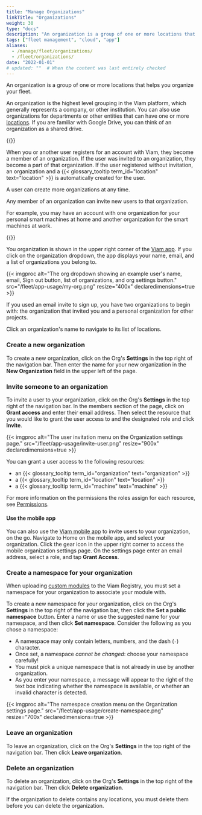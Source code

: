 ```yaml
---
title: "Manage Organizations"
linkTitle: "Organizations"
weight: 30
type: "docs"
description: "An organization is a group of one or more locations that helps you organize and manage access to your fleet."
tags: ["fleet management", "cloud", "app"]
aliases:
  - /manage/fleet/organizations/
  - /fleet/organizations/
date: "2022-01-01"
# updated: ""  # When the content was last entirely checked
---
```


An organization is a group of one or more locations that helps you organize your fleet.

An organization is the highest level grouping in the Viam platform, which generally represents a company, or other institution.
You can also use organizations for departments or other entities that can have one or more [locations](/cloud/locations/).
If you are familiar with Google Drive, you can think of an organization as a shared drive.

{{<imgproc src="/cloud/rbac.png" resize="900x" declaredimensions=true alt="Organization page">}}

When you or another user registers for an account with Viam, they become a member of an organization.
If the user was invited to an organization, they become a part of that organization.
If the user registered without invitation, an organization and a {{< glossary_tooltip term_id="location" text="location" >}} is automatically created for the user.

A user can create more organizations at any time.

Any member of an organization can invite new users to that organization.

For example, you may have an account with one organization for your personal smart machines at home and another organization for the smart machines at work.

{{<youtube embed_url="https://www.youtube-nocookie.com/embed/eb7v6dabCGQ">}}

You organization is shown in the upper right corner of the [Viam app](https://app.viam.com).
If you click on the organization dropdown, the app displays your name, email, and a list of organizations you belong to.

{{< imgproc alt="The org dropdown showing an example user's name, email, Sign out button, list of organizations, and org settings button." src="/fleet/app-usage/my-org.png" resize="400x" declaredimensions=true >}}

If you used an email invite to sign up, you have two organizations to begin with: the organization that invited you and a personal organization for other projects.

Click an organization's name to navigate to its list of locations.

### Create a new organization

To create a new organization, click on the Org's **Settings** in the top right of the navigation bar.
Then enter the name for your new organization in the **New Organization** field in the upper left of the page.

### Invite someone to an organization

To invite a user to your organization, click on the Org's **Settings** in the top right of the navigation bar.
In the members section of the page, click on **Grant access** and enter their email address.
Then select the resource that you would like to grant the user access to and the designated role and click **Invite**.

{{< imgproc alt="The user invitation menu on the Organization settings page." src="/fleet/app-usage/invite-user.png" resize="900x" declaredimensions=true >}}

You can grant a user access to the following resources:

- an {{< glossary_tooltip term_id="organization" text="organization" >}}
- a {{< glossary_tooltip term_id="location" text="location" >}}
- a {{< glossary_tooltip term_id="machine" text="machine" >}}

For more information on the permissions the roles assign for each resource, see [Permissions](/cloud/rbac/#permissions).

#### Use the mobile app

You can also use the [Viam mobile app](/fleet/control/#control-interface-in-the-viam-mobile-app) to invite users to your organization, on the go. Navigate to Home on the mobile app, and select your organization. Click the gear icon in the upper right corner to access the mobile organization settings page. On the settings page enter an email address, select a role, and tap **Grant Access**.

### Create a namespace for your organization

When uploading [custom modules](/registry/) to the Viam Registry, you must set a namespace for your organization to associate your module with.

To create a new namespace for your organization, click on the Org's **Settings** in the top right of the navigation bar, then click the **Set a public namespace** button.
Enter a name or use the suggested name for your namespace, and then click **Set namespace**.
Consider the following as you chose a namespace:

- A namespace may only contain letters, numbers, and the dash (`-`) character.
- Once set, a namespace _cannot be changed_: choose your namespace carefully!
- You must pick a unique namespace that is not already in use by another organization.
- As you enter your namespace, a message will appear to the right of the text box indicating whether the namespace is available, or whether an invalid character is detected.

{{< imgproc alt="The namespace creation menu on the Organization settings page." src="/fleet/app-usage/create-namespace.png" resize="700x" declaredimensions=true >}}

### Leave an organization

To leave an organization, click on the Org's **Settings** in the top right of the navigation bar.
Then click **Leave organization**.

### Delete an organization

To delete an organization, click on the Org's **Settings** in the top right of the navigation bar.
Then click **Delete organization**.

If the organization to delete contains any locations, you must delete them before you can delete the organization.
